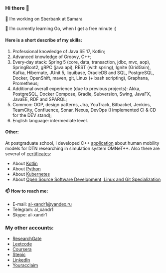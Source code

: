 ### Hi there 👋


🔭 I’m working on Sberbank at Samara

🌱 I’m currently learning Go, when I get a free minute :)

#### Here is a short describe of my skills: 

  1.	Professional knowledge of Java SE 17, Kotlin;
  2.	Advanced knowledge of Groovy, C++;
  3.	Every-day stack: Spring 5 (core, data, transaction, jdbc, mvc, aop), SpringBoot2, gRPC (java api), REST (with spring), Ignite (GridGain), Kafka, Hibernate, JUnit 5, liquibase, OracleDB and SQL, PostgreSQL, Docker, OpenShift, maven, git, Linux (+ bash scripting), Graphana, Prometheus;
  4.	Additional overall experience (due to previous projects): Akka, PostgreSQL, Docker Compose, Gradle, Subversion, Swing, JavaFX, JavaEE, RDF and SPARQL;
  5.	Common: OOP, design patterns,  Jira, YouTrack, Bitbacket, Jenkins, TeamCity, Confluence, Sonar, Nexus, DevOps (I implemented CI & CD for the DEV stand);
  6.	English language: intermediate level.

#### Other: 

At postgraduate school, I developed C++ [application](https://github.com/Al-xandr1/DTNResearch) about human mobility models for DTN researching in simulation system OMNeT++. Also there are several of [certificates](https://drive.google.com/drive/folders/1mbyC8gAFQB2ZCF_Hru2lV2v-1anLzO7g):
- About [Kotlin](https://www.coursera.org/account/accomplishments/certificate/6LAXR9CSKBVG)
- About [Python](https://www.coursera.org/account/accomplishments/certificate/KCNGNVMYYYLD)
- About [Kubernetes](https://www.credly.com/badges/2c154132-7682-42e6-8baf-bcda671c207c/public_url)
- About [Open Source Software Development, Linux and Git Specialization](https://www.credly.com/badges/0e1dba9d-8381-4063-bfb1-a1234c747f74/public_url)


#### 📫 How to reach me:

  * E-mail:				al-xandr1@yandex.ru
  * Telegram: 		al_xandr1
  * Skype:	 			al-xandr1

### My other accounts:

  * [ResearchGate](https://www.researchgate.net/profile/Alexander_Tsarev5)
  * [Leetcode](https://leetcode.com/al-xandr1)
  * [Coursera](https://www.coursera.org/user/ba948ff646afc74f16db18f3384ef2e7)
  * [Stepic](https://stepik.org/users/79884949)
  * [LinkedIn](https://www.linkedin.com/in/aleksandr-tsarev-a0039682/)
  * [Youracclaim](https://www.youracclaim.com/users/aleksandr-tsarev)

